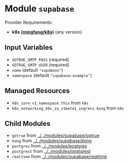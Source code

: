 
# Module `supabase`

Provider Requirements:
* **k8s ([mingfang/k8s](https://registry.terraform.io/providers/mingfang/k8s/latest))** (any version)

## Input Variables
* `GOTRUE_SMTP_PASS` (required)
* `GOTRUE_SMTP_USER` (required)
* `name` (default `"supabase"`)
* `namespace` (default `"supabase-example"`)

## Managed Resources
* `k8s_core_v1_namespace.this` from `k8s`
* `k8s_networking_k8s_io_v1beta1_ingress.kong` from `k8s`

## Child Modules
* `gotrue` from [../../modules/supabase/gotrue](../../modules/supabase/gotrue)
* `kong` from [../../modules/supabase/kong](../../modules/supabase/kong)
* `postgres` from [../../modules/postgres](../../modules/postgres)
* `postgrest` from [../../modules/postgrest](../../modules/postgrest)
* `realtime` from [../../modules/supabase/realtime](../../modules/supabase/realtime)

